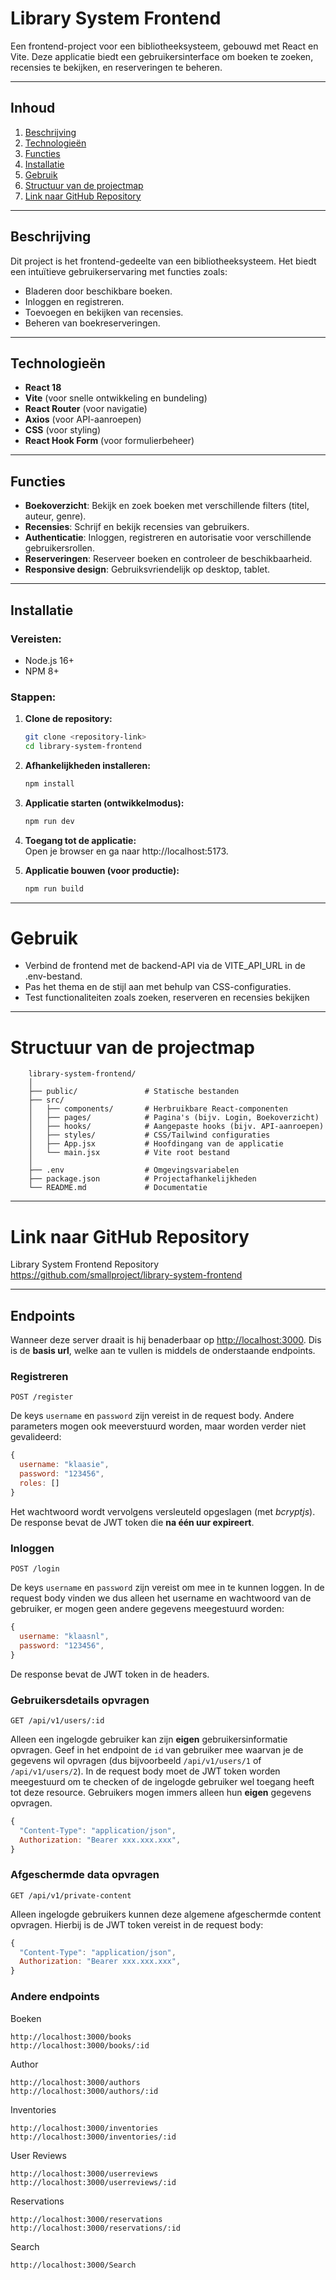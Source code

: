 # **Library System Frontend**

Een frontend-project voor een bibliotheeksysteem, gebouwd met React en Vite. Deze applicatie biedt een gebruikersinterface om boeken te zoeken, recensies te bekijken, en reserveringen te beheren.

---

## **Inhoud**
1. [Beschrijving](#beschrijving)
2. [Technologieën](#technologieën)
3. [Functies](#functies)
4. [Installatie](#installatie)
5. [Gebruik](#gebruik)
6. [Structuur van de projectmap](#structuur-van-de-projectmap)
7. [Link naar GitHub Repository](#link-naar-github-repository)

---

## **Beschrijving**
Dit project is het frontend-gedeelte van een bibliotheeksysteem. Het biedt een intuïtieve gebruikerservaring met functies zoals:
- Bladeren door beschikbare boeken.
- Inloggen en registreren.
- Toevoegen en bekijken van recensies.
- Beheren van boekreserveringen.

---

## **Technologieën**
- **React 18**
- **Vite** (voor snelle ontwikkeling en bundeling)
- **React Router** (voor navigatie)
- **Axios** (voor API-aanroepen)
- **CSS** (voor styling)
- **React Hook Form** (voor formulierbeheer)

---

## **Functies**
- **Boekoverzicht**: Bekijk en zoek boeken met verschillende filters (titel, auteur, genre).
- **Recensies**: Schrijf en bekijk recensies van gebruikers.
- **Authenticatie**: Inloggen, registreren en autorisatie voor verschillende gebruikersrollen.
- **Reserveringen**: Reserveer boeken en controleer de beschikbaarheid.
- **Responsive design**: Gebruiksvriendelijk op desktop, tablet.

---

## **Installatie**

### Vereisten:
- Node.js 16+
- NPM 8+

### Stappen:
1. **Clone de repository:**
   ```bash
   git clone <repository-link>
   cd library-system-frontend
2. **Afhankelijkheden installeren:**  
   ```bash
   npm install

3. **Applicatie starten (ontwikkelmodus):**  
   ```bash
   npm run dev

4. **Toegang tot de applicatie:**  
     Open je browser en ga naar http://localhost:5173.


5.  **Applicatie bouwen (voor productie):**  
    ```bash
    npm run build
---


# Gebruik
- Verbind de frontend met de backend-API via de VITE_API_URL in de .env-bestand.
- Pas het thema en de stijl aan met behulp van CSS-configuraties.
- Test functionaliteiten zoals zoeken, reserveren en recensies bekijken

---


# Structuur van de projectmap

        library-system-frontend/
        │
        ├── public/               # Statische bestanden
        ├── src/
        │   ├── components/       # Herbruikbare React-componenten
        │   ├── pages/            # Pagina's (bijv. Login, Boekoverzicht)
        │   ├── hooks/            # Aangepaste hooks (bijv. API-aanroepen)
        │   ├── styles/           # CSS/Tailwind configuraties
        │   ├── App.jsx           # Hoofdingang van de applicatie
        │   └── main.jsx          # Vite root bestand
        │
        ├── .env                  # Omgevingsvariabelen
        ├── package.json          # Projectafhankelijkheden
        └── README.md             # Documentatie


---

# Link naar GitHub Repository  
Library System Frontend Repository  
https://github.com/smallproject/library-system-frontend

---
## Endpoints

Wanneer deze server draait is hij benaderbaar op [http://localhost:3000](http://localhost:3000). Dis is de **basis url**, welke aan te vullen is middels de onderstaande endpoints.

### Registreren
`POST /register`

De keys `username` en `password` zijn vereist in de request body. Andere parameters mogen ook meeverstuurd worden, maar worden verder niet gevalideerd:

```javascript
{
  username: "klaasie",
  password: "123456",
  roles: []
}
```

Het wachtwoord wordt vervolgens versleuteld opgeslagen (met _bcryptjs_). De response bevat de JWT token die **na één uur expireert**.

### Inloggen
`POST /login`

De keys `username` en `password` zijn vereist om mee in te kunnen loggen. In de request body vinden we dus alleen het username en wachtwoord van de gebruiker, er mogen geen andere gegevens meegestuurd worden:

```javascript
{
  username: "klaasnl",
  password: "123456",
}
```

De response bevat de JWT token in de headers.

### Gebruikersdetails opvragen
`GET /api/v1/users/:id`

Alleen een ingelogde gebruiker kan zijn **eigen** gebruikersinformatie opvragen. Geef in het endpoint de `id` van gebruiker mee waarvan je de gegevens wil opvragen (dus bijvoorbeeld `/api/v1/users/1` of `/api/v1/users/2`). In de request body moet de JWT token worden meegestuurd om te checken of de ingelogde gebruiker wel toegang heeft tot deze resource. Gebruikers mogen immers alleen hun **eigen** gegevens opvragen.

```javascript
{
  "Content-Type": "application/json",
  Authorization: "Bearer xxx.xxx.xxx",
}
```

### Afgeschermde data opvragen
`GET /api/v1/private-content`

Alleen ingelogde gebruikers kunnen deze algemene afgeschermde content opvragen. Hierbij is de JWT token vereist in de request body:

```javascript
{
  "Content-Type": "application/json",
  Authorization: "Bearer xxx.xxx.xxx",
}
```

### Andere endpoints
Boeken

```http request
http://localhost:3000/books
http://localhost:3000/books/:id
```

Author

```http request
http://localhost:3000/authors
http://localhost:3000/authors/:id
```
Inventories

```http request
http://localhost:3000/inventories
http://localhost:3000/inventories/:id
```

User Reviews

```http request
http://localhost:3000/userreviews
http://localhost:3000/userreviews/:id
```

Reservations

```http request
http://localhost:3000/reservations
http://localhost:3000/reservations/:id
```

Search

```http request
http://localhost:3000/Search
```